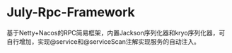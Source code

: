 # July-Rpc-Framework
基于Netty+Nacos的RPC简易框架，内置Jackson序列化器和kryo序列化器，可自行增加，实现@service和@serviceScan注解实现服务的自动注入。
